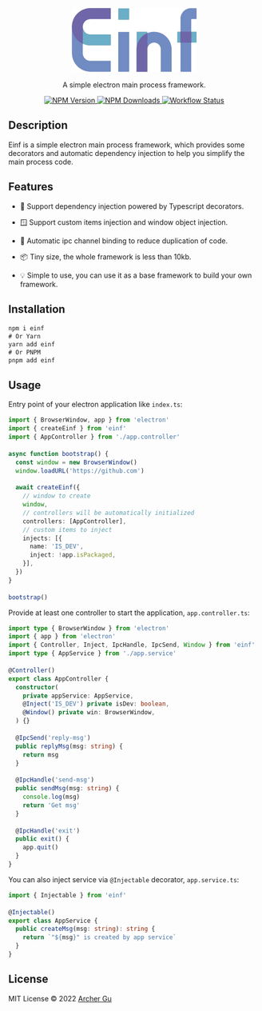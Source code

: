 <p align="center">
    <img width="250" src="./Einf.png" alt="Einf logo">
</p>

<p align="center">
A simple electron main process framework.
<p>

<p align="center">
  <a href="https://npm.im/mono-release" target="_blank">
    <img src="https://img.shields.io/npm/v/einf?style=flat-square" alt="NPM Version">
  </a>
  <a href="https://npm.im/mono-release" target="_blank">
    <img src="https://img.shields.io/npm/dw/einf?style=flat-square" alt="NPM Downloads">
  </a>
  <a href="https://github.com/ArcherGu/einf/actions/workflows/ci.yml" target="_blank">
    <img src="https://img.shields.io/github/actions/workflow/status/ArcherGu/einf/ci.yml?style=flat-square" alt="Workflow Status">
  </a>
<p>

## Description

Einf is a simple electron main process framework, which provides some decorators and automatic dependency injection to help you simplify the main process code.

## Features

- 💉‍ Support dependency injection powered by Typescript decorators.

- 🪟 Support custom items injection and window object injection.

- 🔗 Automatic ipc channel binding to reduce duplication of code.

- 📦 Tiny size, the whole framework is less than 10kb.

- 💡 Simple to use, you can use it as a base framework to build your own framework.

## Installation

```shell
npm i einf
# Or Yarn
yarn add einf
# Or PNPM
pnpm add einf
```

## Usage

Entry point of your electron application like `index.ts`: 

```ts
import { BrowserWindow, app } from 'electron'
import { createEinf } from 'einf'
import { AppController } from './app.controller'

async function bootstrap() {
  const window = new BrowserWindow()
  window.loadURL('https://github.com')

  await createEinf({
    // window to create
    window,
    // controllers will be automatically initialized
    controllers: [AppController],
    // custom items to inject
    injects: [{
      name: 'IS_DEV',
      inject: !app.isPackaged,
    }],
  })
}

bootstrap()
```

Provide at least one controller to start the application, `app.controller.ts`:

```ts
import type { BrowserWindow } from 'electron'
import { app } from 'electron'
import { Controller, Inject, IpcHandle, IpcSend, Window } from 'einf'
import type { AppService } from './app.service'

@Controller()
export class AppController {
  constructor(
    private appService: AppService,
    @Inject('IS_DEV') private isDev: boolean,
    @Window() private win: BrowserWindow,
  ) {}

  @IpcSend('reply-msg')
  public replyMsg(msg: string) {
    return msg
  }

  @IpcHandle('send-msg')
  public sendMsg(msg: string) {
    console.log(msg)
    return 'Get msg'
  }

  @IpcHandle('exit')
  public exit() {
    app.quit()
  }
}
```

You can also inject service via `@Injectable` decorator, `app.service.ts`:

```ts
import { Injectable } from 'einf'

@Injectable()
export class AppService {
  public createMsg(msg: string): string {
    return `"${msg}" is created by app service`
  }
}
```

## License

MIT License © 2022 [Archer Gu](https://github.com/archergu)